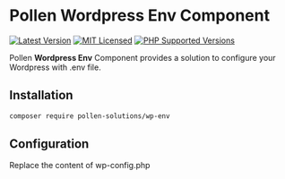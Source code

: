 # Pollen Wordpress Env Component

[![Latest Version](https://img.shields.io/badge/release-1.0.0-blue?style=for-the-badge)](https://www.presstify.com/pollen-solutions/asset/)
[![MIT Licensed](https://img.shields.io/badge/license-MIT-green?style=for-the-badge)](LICENSE.md)
[![PHP Supported Versions](https://img.shields.io/badge/PHP->=7.4-8892BF?style=for-the-badge&logo=php)](https://www.php.net/supported-versions.php)

Pollen **Wordpress Env** Component provides a solution to configure your Wordpress with .env file.

## Installation

```bash
composer require pollen-solutions/wp-env
```

## Configuration

Replace the content of wp-config.php

```php

```
